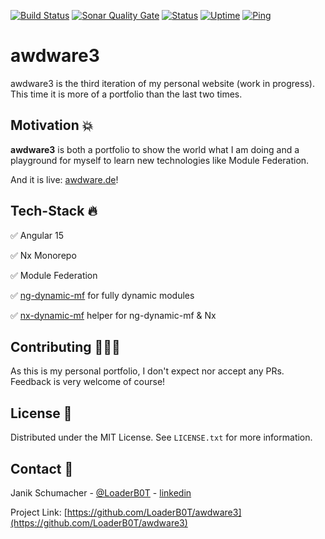 [![Build Status](https://img.shields.io/github/actions/workflow/status/LoaderB0T/awdware3/playwright.yml?branch=main&style=for-the-badge)](https://github.com/LoaderB0T/awdware3/actions/workflows/playwright.yml)
[![Sonar Quality Gate](https://img.shields.io/sonar/quality_gate/LoaderB0T_awdware3?server=https%3A%2F%2Fsonarcloud.io&style=for-the-badge)](https://sonarcloud.io/summary/new_code?id=LoaderB0T_awdware3)
[![Status](https://status.awdware.de/api/badge/1/status?style=for-the-badge)](https://status.awdtest.de/status/main)
[![Uptime](https://status.awdware.de/api/badge/1/uptime?style=for-the-badge)](https://status.awdtest.de/status/main)
[![Ping](https://status.awdware.de/api/badge/1/ping?style=for-the-badge)](https://status.awdtest.de/status/main)

# awdware3

awdware3 is the third iteration of my personal website (work in progress). This time it is more of a portfolio than the last two times.

## Motivation 💥

**awdware3** is both a portfolio to show the world what I am doing and a playground for myself to learn new technologies like Module Federation.

And it is live: [awdware.de](https://awdware.de)!

## Tech-Stack 🔥

✅ Angular 15

✅ Nx Monorepo

✅ Module Federation

✅ [ng-dynamic-mf](https://github.com/LoaderB0T/ng-dynamic-mf) for fully dynamic modules

✅ [nx-dynamic-mf](https://github.com/LoaderB0T/nx-dynamic-mf) helper for ng-dynamic-mf & Nx

## Contributing 🧑🏻‍💻

As this is my personal portfolio, I don't expect nor accept any PRs. Feedback is very welcome of course!

## License 🔑

Distributed under the MIT License. See `LICENSE.txt` for more information.

## Contact 📧

Janik Schumacher - [@LoaderB0T](https://twitter.com/LoaderB0T) - [linkedin](https://www.linkedin.com/in/janikschumacher/)

Project Link: [https://github.com/LoaderB0T/awdware3](https://github.com/LoaderB0T/awdware3)
